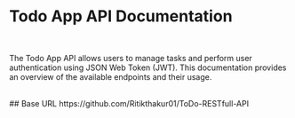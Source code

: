 # <h1>Todo App API Documentation</h1>
<br/>
<p>The Todo App API allows users to manage tasks and perform user authentication using JSON Web Token (JWT). This documentation provides an overview of the available endpoints and their usage.</p>
<br/>
## Base URL
<a>https://github.com/Ritikthakur01/ToDo-RESTfull-API</a>


